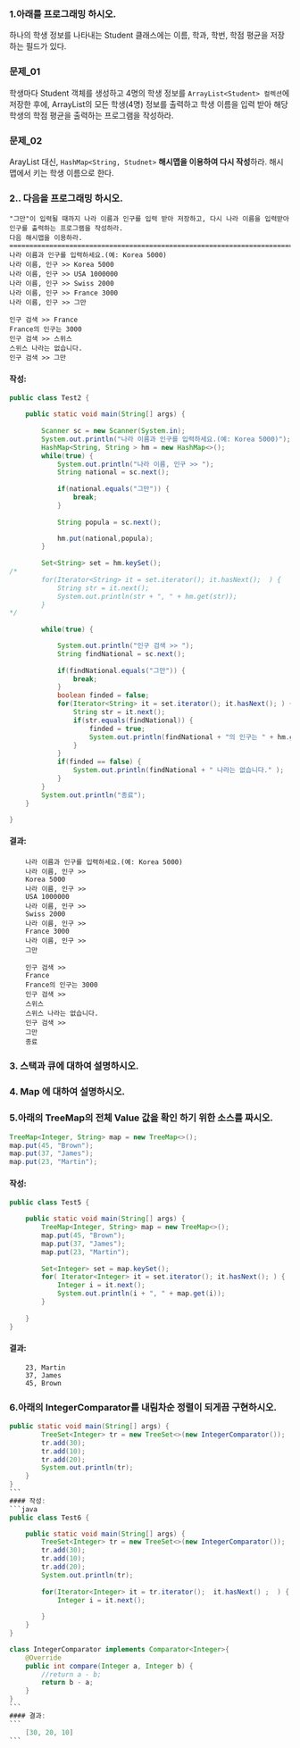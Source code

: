 ### 1.아래를 프로그래밍 하시오.

하나의 학생 정보를 나타내는 Student 클래스에는 이름, 학과, 학번, 학점 평균을 저장하는 필드가 있다.

### 문제_01

학생마다 Student 객체를 생성하고 4명의 학생 정보를 `ArrayList<Student> 컬렉션`에 저장한 후에, 
ArrayList<Student>의 모든 학생(4명) 정보를 출력하고 학생 이름을 입력 받아 해당 학생의 학점 평균을 출력하는 프로그램을 작성하라.


### 문제_02

ArayList<Student> 대신, `HashMap<String, Studnet>` **해시맵을 이용하여 다시 작성**하라. 해시맵에서 키는 학생 이름으로 한다.




### 2.. 다음을 프로그래밍 하시오. 
```
"그만"이 입력될 때까지 나라 이름과 인구를 입력 받아 저장하고, 다시 나라 이름을 입력받아 인구를 출력하는 프로그램을 작성하라. 
다음 해시맵을 이용하라.
=================================================================================
나라 이름과 인구를 입력하세요.(예: Korea 5000)
나라 이름, 인구 >> Korea 5000
나라 이름, 인구 >> USA 1000000
나라 이름, 인구 >> Swiss 2000
나라 이름, 인구 >> France 3000
나라 이름, 인구 >> 그만

인구 검색 >> France
France의 인구는 3000
인구 검색 >> 스위스
스위스 나라는 없습니다.
인구 검색 >> 그만
```
#### 작성: 
```java
public class Test2 {

	public static void main(String[] args) {
		
		Scanner sc = new Scanner(System.in);
		System.out.println("나라 이름과 인구를 입력하세요.(예: Korea 5000)");
		HashMap<String, String > hm = new HashMap<>();
		while(true) {
			System.out.println("나라 이름, 인구 >> ");
			String national = sc.next();
			
			if(national.equals("그만")) {
				break;
			}
			
			String popula = sc.next();

			hm.put(national,popula);
		}
	
		Set<String> set = hm.keySet();
/*
		for(Iterator<String> it = set.iterator(); it.hasNext();  ) {
			String str = it.next();
			System.out.println(str + ", " + hm.get(str));
		}
*/		
		
		while(true) {

			System.out.println("인구 검색 >> ");
			String findNational = sc.next();
			
			if(findNational.equals("그만")) {
				break;
			}			
			boolean finded = false;
			for(Iterator<String> it = set.iterator(); it.hasNext(); ) {
				String str = it.next();
				if(str.equals(findNational)) {
					finded = true;
					System.out.println(findNational + "의 인구는 " + hm.get(str));
				}
			}
			if(finded == false) {
				System.out.println(findNational + " 나라는 없습니다." );
			}
		}
		System.out.println("종료");
	}

}
```
#### 결과:
```
	나라 이름과 인구를 입력하세요.(예: Korea 5000)
	나라 이름, 인구 >> 
	Korea 5000
	나라 이름, 인구 >> 
	USA 1000000
	나라 이름, 인구 >> 
	Swiss 2000
	나라 이름, 인구 >> 
	France 3000
	나라 이름, 인구 >> 
	그만

	인구 검색 >> 
	France
	France의 인구는 3000
	인구 검색 >> 
	스위스
	스위스 나라는 없습니다.
	인구 검색 >> 
	그만
	종료
```

### 3. 스택과 큐에 대하여 설명하시오.

### 4. Map 에 대하여 설명하시오.

### 5.아래의 TreeMap의 전체 Value 값을 확인 하기 위한 소스를 짜시오. 
```java
TreeMap<Integer, String> map = new TreeMap<>();
map.put(45, "Brown");
map.put(37, "James");
map.put(23, "Martin");
```
#### 작성:
```java
public class Test5 {

	public static void main(String[] args) {
		TreeMap<Integer, String> map = new TreeMap<>();
		map.put(45, "Brown");
		map.put(37, "James");
		map.put(23, "Martin");
		
		Set<Integer> set = map.keySet();
		for( Iterator<Integer> it = set.iterator(); it.hasNext(); ) {
			Integer i = it.next();
			System.out.println(i + ", " + map.get(i));
		}
		
	}
}
```
#### 결과:
```
	23, Martin
	37, James
	45, Brown
```

### 6.아래의 IntegerComparator를 내림차순 정렬이 되게끔 구현하시오.
~~~java
public static void main(String[] args) {
        TreeSet<Integer> tr = new TreeSet<>(new IntegerComparator());
        tr.add(30);
        tr.add(10);    
        tr.add(20);        
        System.out.println(tr);	
    }
}
```
#### 작성:
```java
public class Test6 {

	public static void main(String[] args) {
        TreeSet<Integer> tr = new TreeSet<>(new IntegerComparator());
        tr.add(30);
        tr.add(10);    
        tr.add(20);        
        System.out.println(tr);
        
        for(Iterator<Integer> it = tr.iterator();  it.hasNext() ;  ) {
        	Integer i = it.next();
        	
        }
	}
}

class IntegerComparator implements Comparator<Integer>{
	@Override
	public int compare(Integer a, Integer b) {
		//return a - b;
		return b - a;
	}
}
```
#### 결과:
```
	[30, 20, 10]
```



